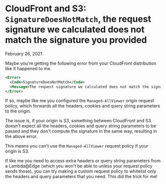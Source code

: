 # CloudFront and S3: `SignatureDoesNotMatch`, the request signature we calculated does not match the signature you provided
February 26, 2021

Maybe you're getting the following error from your CloudFront
distribution like it happened to me.

```xml
<Error>
  <Code>SignatureDoesNotMatch</Code>
  <Message>The request signature we calculated does not match the signature you provided. Check your key and signing method.</Message>
</Error>
```

If so, maybe like me you configured the `Managed-AllViewer` origin
request policy, which forwards all the headers, cookies and query string
parameters to the origin.

The issue is, if your origin is S3, something between CloudFront and S3
doesn't expect all the headers, cookies and query string parameters to
be passed and they don't compute the signature in the same way,
resulting in the above error.

This means you can't use the `Managed-AllViewer` request policy if your
origin is S3.

If like me you need to access extra headers or query string parameters
from a Lambda@Edge (which you won't be able to unless your request
policy sends those), you can try making a custom request policy to
whitelist only the headers and query parameters that you need. This did
the trick for me!
